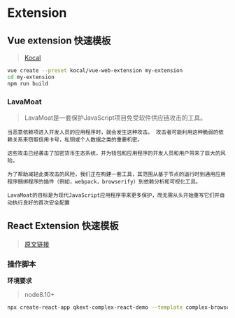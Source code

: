 # Extension

## Vue extension 快速模板

> [Kocal](https://github.com/Kocal/vue-web-extension)

```bash
vue create --preset kocal/vue-web-extension my-extension
cd my-extension
npm run build
```

### LavaMoat

> LavaMoat是一套保护JavaScript项目免受软件供应链攻击的工具。

```textarea
当恶意依赖项进入开发人员的应用程序时，就会发生这种攻击。 攻击者可能利用这种脆弱的依赖关系来窃取信用卡号，私钥或个人数据之类的重要机密。

这些攻击已经袭击了加密货币生态系统，并为钱包和应用程序的开发人员和用户带来了巨大的风险。

为了帮助减轻此类攻击的风险，我们正在构建一套工具，其范围从基于节点的运行时到通用应用程序捆绑程序的插件（例如，webpack，browserify）到依赖分析和可视化工具。

LavaMoat的目标是为现代JavaScript应用程序带来更多保护，而无需从头开始重写它们并自动执行良好的首次安全配置
```


## React Extension 快速模板

> [原文链接](https://levelup.gitconnected.com/how-to-build-a-rich-chrome-extension-quickly-with-create-react-app-and-redux-d9b64cf64832)


### 操作脚本

**环境要求**
> node8.10+

```bash
npx create-react-app qkext-complex-react-demo --template complex-browser  # 创建项目
```